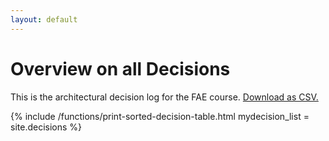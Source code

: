 ```yaml
---
layout: default
---
```


<h1>Overview on all Decisions</h1>

This is the architectural decision log for the FAE course. <a target="_blank" type="application/csv" charset="UTF-8
" href="{{site.baseurl}}/all_decisions.csv">Download as CSV.</a>


{% include /functions/print-sorted-decision-table.html mydecision_list = site.decisions %}
